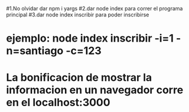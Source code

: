 #1.No olvidar dar npm i yargs
#2.dar node index para correr el programa principal
#3.dar node index inscribir para poder inscribirse
# ejemplo: node index inscribir -i=1 -n=santiago -c=123
# La bonificacion de mostrar la informacion en un navegador corre en el localhost:3000
